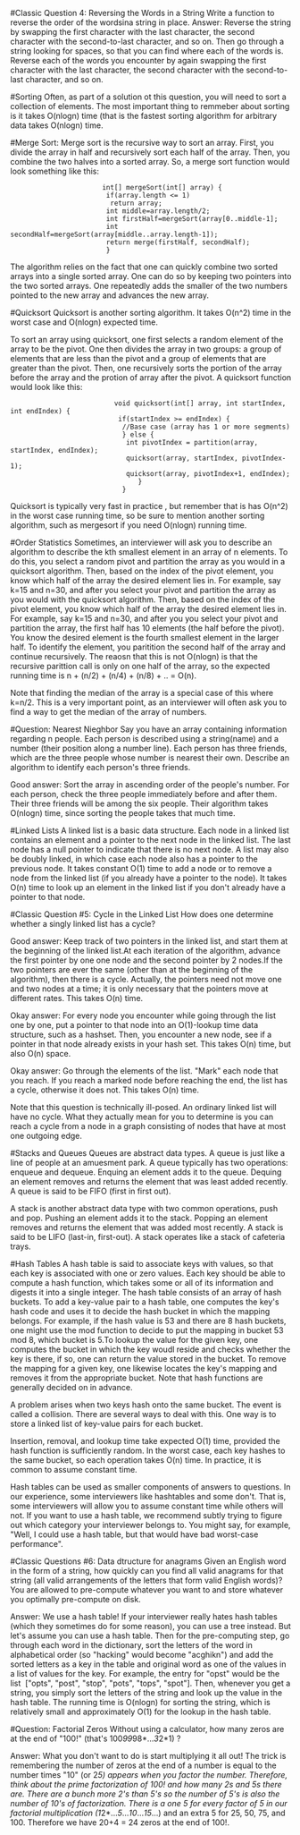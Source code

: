 #Classic Question 4: Reversing the Words in a String
Write a function to reverse the order of the wordsina string in place.
Answer: Reverse the string by swapping the first character with the last character, the second character with 
the second-to-last character, and so on. Then go through a string looking for spaces, so that you can find where each of
the words is. Reverse each of the words you encounter by again swapping the first character with the last character, the
second character with the second-to-last character, and so on.

#Sorting
Often, as part of a solution ot this question, you will need to sort a collection of elements. The most important thing
to remmeber about sorting is it takes O(nlogn) time (that is the fastest sorting algorithm for arbitrary data takes O(nlogn)
time. 

#Merge Sort:
Merge sort is the recursive way to sort an array. First, you divide the array in half and recursively sort each half of the 
array. Then, you combine the two halves into a sorted array. So, a merge sort function would look something like this:

                           int[] mergeSort(int[] array) {
                            if(array.length <= 1)
                             return array;
                            int middle=array.length/2;
                            int firstHalf=mergeSort(array[0..middle-1];
                            int secondHalf=mergeSort(array[middle..array.length-1]);
                            return merge(firstHalf, secondHalf);
                            }
                            
The algorithm relies on the fact that one can quickly combine two sorted arrays into a single sorted array. One can do
so by keeping two pointers into the two sorted arrays. One repeatedly adds the smaller of the two numbers pointed to
the new array and advances the new array.

#Quicksort
Quicksort is another sorting algorithm. It takes O(n^2) time in the worst case and O(nlogn) expected time. 

To sort an array using quicksort, one first selects a random element of the array to be the pivot. One then divides the
array in two groups: a group of elements that are less than the pivot and a group of elements that are greater than the pivot.
Then, one recursively sorts the portion of the array before the array and the protion of array after the pivot. A quicksort
function would look like this:

                              void quicksort(int[] array, int startIndex, int endIndex) {
                               if(startIndex >= endIndex) {
                                //Base case (array has 1 or more segments)
                                } else {
                                 int pivotIndex = partition(array, startIndex, endIndex);
                                 quicksort(array, startIndex, pivotIndex-1);
                                 quicksort(array, pivotIndex+1, endIndex);
                                    }
                                }
                                
Quicksort is typically very fast in practice , but remember that is has O(n^2) in the worst case running time, so be sure
to mention another sorting algorithm, such as mergesort if you need O(nlogn) running time. 

#Order Statistics
Sometimes, an interviewer will ask you to describe an algorithm to describe the kth smallest element in an array of n
elements. To do this, you select a random pivot and partition the array as you would in a quicksort algorithm. 
Then, based on the index of the pivot element, you know which half of the array the desired element lies in. For example,
say k=15 and n=30, and after you select your pivot and partition the array as you would with the quicksort algorithm.
Then, based on the index of the pivot element, you know which half of the array the desired element lies in. 
For example, say k=15 and n=30, and after you you select your pivot and partition the array, the first half has 10
elements (the half before the pivot). You know the desired element is the fourth smallest element in the larger half.
To identify the element, you paritition the second half of the array and continue recursively. The reaosn that this is 
not O(nlogn) is that the recursive parittion call is only on one half of the array, so the expected running time is
n + (n/2) + (n/4) + (n/8) + .. = O(n). 

Note that finding the median of the array is a special case of this where k=n/2. This is a very important point, as an
interviewer will often ask you to find a way to get the median of the array of numbers.

#Question: Nearest Nieghbor
Say you have an array containing information regarding n people. Each person is described using a string(name) and a number
(their position along a number line). Each person has three friends, which are the three people whose number is nearest their
own. Describe an algorithm to identify each person's three friends.

Good answer: Sort the array in ascending order of the people's number. For each person, check the three people immediately
before and after them. Their three friends will be among the six people. Their algorithm takes O(nlogn) time, since 
sorting the people takes that much time. 

#Linked Lists
A linked list is a basic data structure. Each node in a linked list contains an element and a pointer to the next node in
the linked list. The last node has a null pointer to indicate that there is no next node. A list may also be doubly linked,
in which case each node also has a pointer to the previous node. It takes constant O(1) time to add a node or to remove
 a node from the linked list (if you already have a pointer to the node). It takes O(n) time to look up an element in the
 linked list if you don't already have a pointer to that node. 
 
 #Classic Question #5: Cycle in the Linked List
 How does one determine whether a singly linked list has a cycle?
 
 Good answer: Keep track of two pointers in the linked list, and start them at the beginning of the linked list.At each iteration 
 of the algorithm, advance the first pointer by one one node and the second pointer by 2 nodes.If the two pointers are
 ever the same (other than at the beginning of the algorithm), then there is a cycle. Actually, the pointers need not
 move one and two nodes at a time; it is only necessary that the pointers move at different rates. This takes O(n) time.
 
 Okay answer: For every node you encounter while going through the list one by one, put a pointer to that node into an
 O(1)-lookup time data structure, such as a hashset. Then, you encounter a new node, see if a pointer in that node
 already exists in your hash set. This takes O(n) time, but also O(n) space.
 
 Okay answer: Go through the elements of the list. "Mark" each node that you reach. If you reach a marked node before
 reaching the end, the list has a cycle, otherwise it does not. This takes O(n) time.
 
 Note that this question is technically ill-posed. An ordinary linked list will have no cycle. What they actually mean
 for you to determine is you can reach a cycle from a node in a graph consisting of nodes that have at most one outgoing edge.
 
#Stacks and Queues
Queues are abstract data types. A queue is just like a line of people at an amuesment park. A queue typically has
two operations: enqueue and dequeue. Enquing an element adds it to the queue. Dequing an element removes and returns
the element that was least added recently. A queue is said to be FIFO (first in first out). 

A stack is another abstract data type with two common operations, push and pop. Pushing an element adds it to the stack.
Popping an element removes and returns the element that was added most recently. A stack is said to be LIFO (last-in,
first-out). A stack operates like a stack of cafeteria trays. 

#Hash Tables
A hash table is said to associate keys with values, so that each key is associated with one or zero values. Each key should
be able to compute a hash function, which takes some or all of its information and digests it into a single integer. The
hash table consists of an array of hash buckets. To add a key-value pair to a hash table, one computes the key's hash code
and uses it to decide the hash bucket in which the mapping belongs. For example, if the hash value is 53 and there are
8 hash buckets, one might use the mod function to decide to put the mapping in bucket 53 mod 8, which bucket is 5.To
lookup the value for the given key, one computes the bucket in which the key woudl reside and checks whether the key is there,
if so, one can return the value stored in the bucket. To remove the mapping for a given key, one likewise locates the key's 
mapping and removes it from the appropriate bucket. Note that hash functions are generally decided on in advance.

A problem arises when two keys hash onto the same bucket. The event is called a collision. There are several ways to deal
with this. One way is to store a linked list of key-value pairs for each bucket. 

Insertion, removal, and lookup time take expected O(1) time, provided the hash function is sufficiently random. In the worst
case, each key hashes to the same bucket, so each operation takes O(n) time. In practice, it is common to assume constant time.

Hash tables can be used as smaller components of answers to questions. In our experience, some interviewers like hashtables
and some don't. That is, some interviewers will allow you to assume constant time while others will not. If you want to
use a hash table, we recommend subtly trying to figure out which category your interviewer belongs to. You might say, for 
example, "Well, I could use a hash table, but that would have bad worst-case performance". 

#Classic Questions #6: Data dtructure for anagrams
Given an English word in the form of a string, how quickly can you find all valid anagrams for that string (all valid
arrangements of the letters that form valid English words)? You are allowed to pre-compute whatever you want to and store
whatever you optimally pre-compute on disk. 

Answer: We use a hash table! If your interviewer really hates hash tables (which they sometimes do for some reason), you
can use a tree instead. But let's assume you can use a hash table. Then for the pre-computing step, go through each word 
in the dictionary, sort the letters of the word in alphabetical order (so "hacking" would become "acghikn") and add the 
sorted letters as a key in the table and original word as one of the values in a list of values for the key. For example,
the entry for "opst" would be the list  ["opts", "post", "stop", "pots", "tops", "spot"]. Then, whenever you get a string,
you simply sort the letters of the string and look up the value in the hash table. The running time is O(nlogn) for sorting 
the string, which is relatively small and approximately O(1) for the lookup in the hash table.

#Question: Factorial Zeros
Without using a calculator, how many zeros are at the end of "100!" (that's 100*99*98*...*3*2*1) ? 

Answer: What you don't want to do is start multiplying it all out!
The trick is remembering the number of zeros at the end of a number is equal to the number times "10" (or 2*5) appears
when you factor the number. Therefore, think about the prime factorization of 100! and how many 2s and 5s there are.
There are a bunch more 2's than 5's so the number of 5's is also the number of 10's of factorization. There is a one 5
for every factor of 5 in our factorial multiplication (1*2*...*5*...*10*...*15*...) and an extra 5 for 25, 50, 75, and 100.
Therefore we have 20+4 = 24 zeros at the end of 100!.
